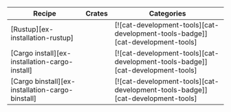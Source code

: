 | Recipe | Crates | Categories |
|---|---|---|
| [Rustup][ex-installation-rustup] |  | [![cat-development-tools][cat-development-tools-badge]][cat-development-tools] |
| [Cargo install][ex-installation-cargo-install] |  | [![cat-development-tools][cat-development-tools-badge]][cat-development-tools] |
| [Cargo binstall][ex-installation-cargo-binstall] |  | [![cat-development-tools][cat-development-tools-badge]][cat-development-tools] |
